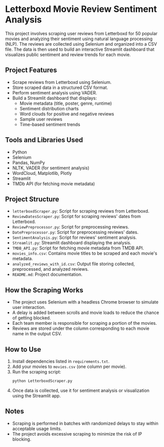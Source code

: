 # Letterboxd Movie Review Sentiment Analysis

This project involves scraping user reviews from Letterboxd for 50 popular movies and analyzing their sentiment using natural language processing (NLP). The reviews are collected using Selenium and organized into a CSV file. The data is then used to build an interactive Streamlit dashboard that visualizes public sentiment and review trends for each movie.

## Project Features

- Scrape reviews from Letterboxd using Selenium.
- Store scraped data in a structured CSV format.
- Perform sentiment analysis using VADER.
- Build a Streamlit dashboard that displays:
  - Movie metadata (title, poster, genre, runtime)
  - Sentiment distribution charts
  - Word clouds for positive and negative reviews
  - Sample user reviews
  - Time-based sentiment trends

## Tools and Libraries Used

- Python
- Selenium
- Pandas, NumPy
- NLTK, VADER (for sentiment analysis)
- WordCloud, Matplotlib, Plotly
- Streamlit
- TMDb API (for fetching movie metadata)

## Project Structure

- `letterboxdScraper.py`: Script for scraping reviews from Letterboxd.
- `ReviewDatesScraper.py`: Script for scraping reviews' dates from Letterboxd.
- `ReviewPreprocessor.py`: Script for preprocessing reviews.
- `DatePreprocessor.py`: Script for preprocessing reviews' dates.
- `SentimentAnalysis.py`: Script for reviews' sentiment analysis.
- `Streamlit.py`: Streamlit dashboard displaying the analysis.
- `TMDB_API.py`: Script for fetching movie metadata from TMDB API.
- `movies_info.csv`: Contains movie titles to be scraped and each movie's metadata.
- `analyzed_reviews_with_id.csv`: Output file storing collected, preprocessed, and analyzed reviews.
- `README.md`: Project documentation.

## How the Scraping Works

- The project uses Selenium with a headless Chrome browser to simulate user interaction.
- A delay is added between scrolls and movie loads to reduce the chance of getting blocked.
- Each team member is responsible for scraping a portion of the movies.
- Reviews are stored under the column corresponding to each movie name in the output CSV.

## How to Use

1. Install dependencies listed in `requirements.txt`.
2. Add your movies to `movies.csv` (one column per movie).
3. Run the scraping script:
   ```bash
   python LetterboxdScraper.py
   ```
4. Once data is collected, use it for sentiment analysis or visualization using the Streamlit app.

## Notes

- Scraping is performed in batches with randomized delays to stay within acceptable usage limits.
- The project avoids excessive scraping to minimize the risk of IP blocking.

